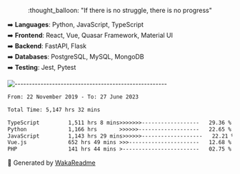 <p align="center"> 
  :thought_balloon: "If there is no struggle, there is no progress"
</p>

<p align="left">
  ➡️ <strong>Languages</strong>: Python, JavaScript, TypeScript<br>
  ➡️ <strong>Frontend</strong>: React, Vue, Quasar Framework, Material UI<br>
  ➡️ <strong>Backend</strong>: FastAPI, Flask<br>
  ➡️ <strong>Databases</strong>: PostgreSQL, MySQL, MongoDB<br>
  ➡️ <strong>Testing</strong>: Jest, Pytest<br>
</p>

![-----------------------------------------------------](https://raw.githubusercontent.com/andreasbm/readme/master/assets/lines/vintage.png)

<!--START_SECTION:waka-->

```txt
From: 22 November 2019 - To: 27 June 2023

Total Time: 5,147 hrs 32 mins

TypeScript         1,511 hrs 8 mins>>>>>>>------------------   29.36 %
Python             1,166 hrs       >>>>>>-------------------   22.65 %
JavaScript         1,143 hrs 29 mins>>>>>>-------------------   22.21 %
Vue.js             652 hrs 49 mins >>>----------------------   12.68 %
PHP                141 hrs 44 mins >------------------------   02.75 %
```

<!--END_SECTION:waka-->


🚀 Generated by [WakaReadme](https://github.com/athul/waka-readme)
